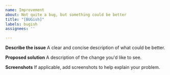 ```yaml
---
name: Improvement
about: Not quite a bug, but something could be better
title: "[BUGish]"
labels: bugish
assignees: ''

---
```


**Describe the issue**
A clear and concise description of what could be better.

**Proposed solution**
A description of the change you'd like to see.

**Screenshots**
If applicable, add screenshots to help explain your problem.
